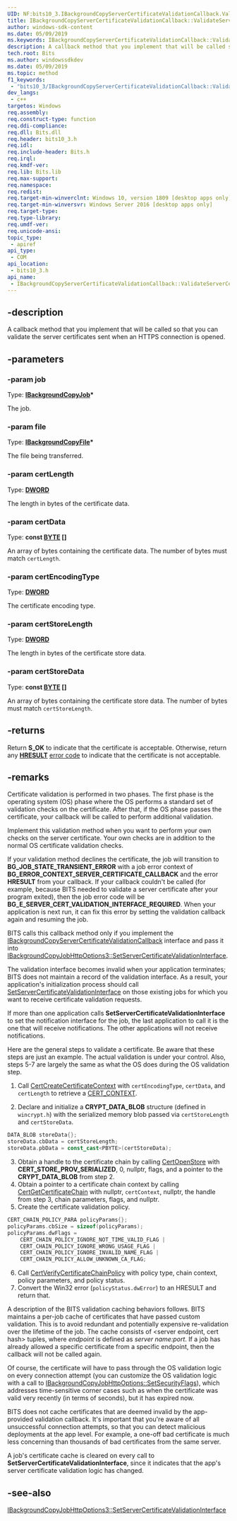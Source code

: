 ```yaml
---
UID: NF:bits10_3.IBackgroundCopyServerCertificateValidationCallback.ValidateServerCertificate
title: IBackgroundCopyServerCertificateValidationCallback::ValidateServerCertificate
author: windows-sdk-content
ms.date: 05/09/2019
ms.keywords: IBackgroundCopyServerCertificateValidationCallback::ValidateServerCertificate
description: A callback method that you implement that will be called so that you can validate the server certificates sent when an HTTPS connection is opened.
tech.root: Bits
ms.author: windowssdkdev
ms.date: 05/09/2019
ms.topic: method
f1_keywords: 
 - "bits10_3/IBackgroundCopyServerCertificateValidationCallback::ValidateServerCertificate"
dev_langs:
 - c++
targetos: Windows
req.assembly: 
req.construct-type: function
req.ddi-compliance: 
req.dll: Bits.dll
req.header: bits10_3.h
req.idl: 
req.include-header: Bits.h
req.irql: 
req.kmdf-ver: 
req.lib: Bits.lib
req.max-support: 
req.namespace: 
req.redist: 
req.target-min-winverclnt: Windows 10, version 1809 [desktop apps only]
req.target-min-winversvr: Windows Server 2016 [desktop apps only]
req.target-type: 
req.type-library: 
req.umdf-ver: 
req.unicode-ansi: 
topic_type:
 - apiref
api_type:
 - COM
api_location:
 - bits10_3.h
api_name:
 - IBackgroundCopyServerCertificateValidationCallback::ValidateServerCertificate
---
```


## -description
A callback method that you implement that will be called so that you can validate the server certificates sent when an HTTPS connection is opened.

## -parameters

### -param job
Type: **[IBackgroundCopyJob](/windows/desktop/api/bits/nn-bits-ibackgroundcopyjob)\***

The job.

### -param file
Type: **[IBackgroundCopyFile](/windows/desktop/api/bits/nn-bits-ibackgroundcopyfile)\***

The file being transferred.

### -param certLength
Type: **[DWORD](/windows/desktop/winprog/windows-data-types)**

The length in bytes of the certificate data.

### -param certData
Type: **const [BYTE](/windows/desktop/winprog/windows-data-types) \[\]**

An array of bytes containing the certificate data. The number of bytes must match `certLength`.

### -param certEncodingType
Type: **[DWORD](/windows/desktop/winprog/windows-data-types)**

The certificate encoding type.

### -param certStoreLength
Type: **[DWORD](/windows/desktop/winprog/windows-data-types)**

The length in bytes of the certificate store data.

### -param certStoreData
Type: **const [BYTE](/windows/desktop/winprog/windows-data-types) \[\]**

An array of bytes containing the certificate store data. The number of bytes must match `certStoreLength`.

## -returns
Return **S_OK** to indicate that the certificate is acceptable. Otherwise, return any [**HRESULT**](/windows/desktop/com/structure-of-com-error-codes) [error code](/windows/desktop/com/com-error-codes-10) to indicate that the certificate is not acceptable.

## -remarks
Certificate validation is performed in two phases. The first phase is the operating system (OS) phase where the OS performs a standard set of validation checks on the certificate. After that, if the OS phase passes the certificate, your callback will be called to perform additional validation.

Implement this validation method when you want to perform your own checks on the server certificate. Your own checks are in addition to the normal OS certificate validation checks.

If your validation method declines the certificate, the job will transition to **BG_JOB_STATE_TRANSIENT_ERROR** with a job error context of **BG_ERROR_CONTEXT_SERVER_CERTIFICATE_CALLBACK** and the error **HRESULT** from your callback. If your callback couldn't be called (for example, because BITS needed to validate a server certificate after your program exited), then the job error code will be **BG_E_SERVER_CERT_VALIDATION_INTERFACE_REQUIRED**. When your application is next run, it can fix this error by setting the validation callback again and resuming the job.

BITS calls this callback method only if you implement the [IBackgroundCopyServerCertificateValidationCallback](/windows/desktop/api/bits10_3/nn-bits10_3-ibackgroundcopyservercertificatevalidationcallback) interface and pass it into [IBackgroundCopyJobHttpOptions3::SetServerCertificateValidationInterface](/windows/desktop/api/bits10_3/nf-bits10_3-ibackgroundcopyjobhttpoptions3-setservercertificatevalidationinterface).

The validation interface becomes invalid when your application terminates; BITS does not maintain a record of the validation interface. As a result, your application's initialization process should call [SetServerCertificateValidationInterface](/windows/desktop/api/bits10_3/nf-bits10_3-ibackgroundcopyjobhttpoptions3-setservercertificatevalidationinterface) on those existing jobs for which you want to receive certificate validation requests.

If more than one application calls **SetServerCertificateValidationInterface** to set the notification interface for the job, the last application to call it is the one that will receive notifications. The other applications will not receive notifications.

Here are the general steps to validate a certificate. Be aware that these steps are just an example. The actual validation is under your control. Also, steps 5-7 are largely the same as what the OS does during the OS validation step.

1. Call [CertCreateCertificateContext](/windows/desktop/api/wincrypt/nf-wincrypt-certcreatecertificatecontext) with `certEncodingType`, `certData`, and `certLength` to retrieve a [CERT_CONTEXT](/windows/desktop/api/wincrypt/ns-wincrypt-cert_context).

2. Declare and initialize a **CRYPT_DATA_BLOB** structure (defined in `wincrypt.h`) with the serialized memory blob passed via `certStoreLength` and `certStoreData`.

```cpp
DATA_BLOB storeData{};
storeData.cbData = certStoreLength;
storeData.pbData = const_cast<PBYTE>(certStoreData);
```

3. Obtain a handle to the certificate chain by calling [CertOpenStore](/windows/desktop/api/wincrypt/nf-wincrypt-certopenstore) with **CERT_STORE_PROV_SERIALIZED**, 0, nullptr, flags, and a pointer to the **CRYPT_DATA_BLOB** from step 2.
4. Obtain a pointer to a certificate chain context by calling [CertGetCertificateChain](/windows/desktop/api/wincrypt/nf-wincrypt-certgetcertificatechain) with nullptr, `certContext`, nullptr, the handle from step 3, chain parameters, flags, and nullptr.
5. Create the certificate validation policy.

```cpp
CERT_CHAIN_POLICY_PARA policyParams{};
policyParams.cbSize = sizeof(policyParams);
policyParams.dwFlags =
    CERT_CHAIN_POLICY_IGNORE_NOT_TIME_VALID_FLAG |
    CERT_CHAIN_POLICY_IGNORE_WRONG_USAGE_FLAG |
    CERT_CHAIN_POLICY_IGNORE_INVALID_NAME_FLAG |
    CERT_CHAIN_POLICY_ALLOW_UNKNOWN_CA_FLAG;
```

6. Call [CertVerifyCertificateChainPolicy](/windows/desktop/api/wincrypt/nf-wincrypt-certverifycertificatechainpolicy) with policy type, chain context, policy parameters, and policy status.
7. Convert the Win32 error (`policyStatus.dwError`) to an HRESULT and return that.

A description of the BITS validation caching behaviors follows. BITS maintains a per-job cache of certificates that have passed custom validation. This is to avoid redundant and potentially expensive re-validation over the lifetime of the job. The cache consists of \<server endpoint, cert hash\> tuples, where *endpoint* is defined as *server name:port*. If a job has already allowed a specific certificate from a specific endpoint, then the callback will not be called again.

Of course, the certificate will have to pass through the OS validation logic on every connection attempt (you can customize the OS validation logic with a call to [IBackgroundCopyJobHttpOptions::SetSecurityFlags](/windows/desktop/api/bits2_5/nf-bits2_5-ibackgroundcopyjobhttpoptions-setsecurityflags)), which addresses time-sensitive corner cases such as when the certificate was valid very recently (in terms of seconds), but it has expired now.

BITS does not cache certificates that are deemed invalid by the app-provided validation callback. It's important that you're aware of all unsuccessful connection attempts, so that you can detect malicious deployments at the app level. For example, a one-off bad certificate is much less concerning than thousands of bad certificates from the same server.

A job's certificate cache is cleared on every call to **SetServerCertificateValidationInterface**, since it indicates that the app's server certificate validation logic has changed.

## -see-also
[IBackgroundCopyJobHttpOptions3::SetServerCertificateValidationInterface](/windows/desktop/api/bits10_3/nf-bits10_3-ibackgroundcopyjobhttpoptions3-setservercertificatevalidationinterface)
